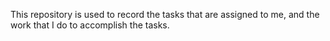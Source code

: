 This repository is used to record the tasks that are assigned to me, and the work that I do to accomplish the tasks.
